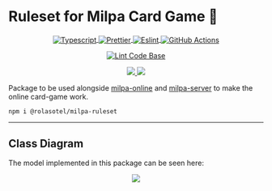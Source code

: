 # Ruleset for Milpa Card Game 🌵

<p align="center">
  <a href="https://www.typescriptlang.org/">
    <img align="center" alt="Typescript" src="https://img.shields.io/badge/TypeScript-007ACC?style=for-the-badge&logo=typescript&logoColor=white" />
  </a>
  <a href="https://prettier.io/">
    <img align="center" alt="Prettier" src="https://img.shields.io/badge/prettier-1A2C34?style=for-the-badge&logo=prettier&logoColor=F7BA3E" />
  </a>
  <a href="https://eslint.org/">
    <img align="center" alt="Eslint" src="https://img.shields.io/badge/eslint-3A33D1?style=for-the-badge&logo=eslint&logoColor=white" />
  </a>
  <a href="https://github.com/features/actions">
    <img align="center" alt="GitHub Actions" src="https://img.shields.io/badge/GitHub_Actions-2088FF?style=for-the-badge&logo=github-actions&logoColor=white" />
  </a>
</p>
<p align="center">
  <a href="https://github.com/rolasotelo/milpa-ruleset/actions/workflows/linter.yml">
    <img align="center" alt="Lint Code Base" src="https://github.com/rolasotelo/milpa-ruleset/actions/workflows/linter.yml/badge.svg?branch=main" />
  </a>
</p>

<p align="center">
    <a href="https://codecov.io/gh/rolasotelo/milpa-ruleset">
        <img src="https://codecov.io/gh/rolasotelo/milpa-ruleset/branch/main/graph/badge.svg?token=UWGDSA60I4"/>
    </a>
    <a href="https://circleci.com/gh/rolasotelo/milpa-ruleset/tree/main"><img src="https://circleci.com/gh/rolasotelo/milpa-ruleset/tree/main.svg?style=svg"></a>
</p>

Package to be used alongside [milpa-online](https://github.com/rolasotelo/milpa-online)
and [milpa-server](https://github.com/rolasotelo/la-milpa-server) to make the online card-game work.

```shell
npm i @rolasotel/milpa-ruleset
```

---

## Class Diagram

The model implemented in this package can be seen here:

<p align="center">
    <a href="https://milpa-ruleset-rola.wunderbucket.dev/">
        <img src="https://milpa-ruleset-rola.wunderbucket.dev/diagrams/a74bf0e3699da3f8e58beeb19b53e20a.svg"/>
    </a>
</p>
